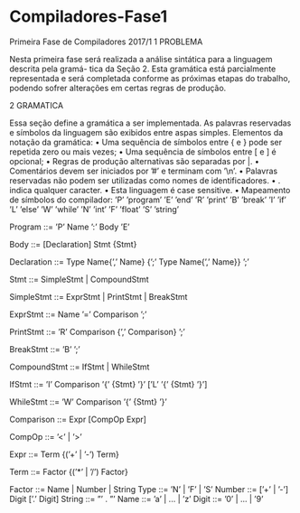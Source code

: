 # Compiladores-Fase1
Primeira Fase de Compiladores 2017/1
1 PROBLEMA

Nesta primeira fase será realizada a análise sintática para a linguagem descrita pela gramá-
tica da Seção 2. Esta gramática está parcialmente representada e será completada conforme
as próximas etapas do trabalho, podendo sofrer alterações em certas regras de produção.

2 GRAMATICA

Essa seção define a gramática a ser implementada. As palavras reservadas e símbolos da
linguagem são exibidos entre aspas simples. Elementos da notação da gramática:
	• Uma sequência de símbolos entre { e } pode ser repetida zero ou mais vezes;
• Uma sequência de símbolos entre [ e ] é opcional;
• Regras de produção alternativas são separadas por |.
• Comentários devem ser iniciados por ’#’ e terminam com ’\n’.
• Palavras reservadas não podem ser utilizadas como nomes de identificadores.
• . indica qualquer caracter.
• Esta linguagem é case sensitive.
• Mapeamento de símbolos do compilador:
’P’ ’program’
’E’ ’end’
’R’ ’print’
’B’ ’break’
’I’ ’if’
’L’ ’else’
’W’ ’while’
’N’ ’int’
’F’ ’float’
’S’ ’string’

Program ::= ’P’ Name ’:’ Body ’E’

Body ::= [Declaration] Stmt {Stmt}

Declaration ::= Type Name{’,’ Name} {’;’ Type Name{’,’ Name}} ’;’

Stmt ::= SimpleStmt | CompoundStmt

SimpleStmt ::= ExprStmt | PrintStmt | BreakStmt

ExprStmt ::= Name ’=’ Comparison ’;’

PrintStmt ::= ’R’ Comparison {’,’ Comparison} ’;’

BreakStmt ::= ’B’ ’;’

CompoundStmt ::= IfStmt | WhileStmt

IfStmt ::= ’I’ Comparison ’{’ {Stmt} ’}’ [’L’ ’{’ {Stmt} ’}’]

WhileStmt ::= ’W’ Comparison ’{’ {Stmt} ’}’

Comparison ::= Expr [CompOp Expr]

CompOp ::= ’<’ | ’>’

Expr ::= Term {(’+’ | ’-’) Term}

Term ::= Factor {(’*’ | ’/’) Factor}

Factor ::= Name | Number | String
Type ::= ’N’ | ’F’ | ’S’
Number ::= [’+’ | ’-’] Digit [’.’ Digit]
String ::= ”’ . ”’
Name ::= ’a’ | ... | ’z’
Digit ::= ’0’ | ... | ’9’
